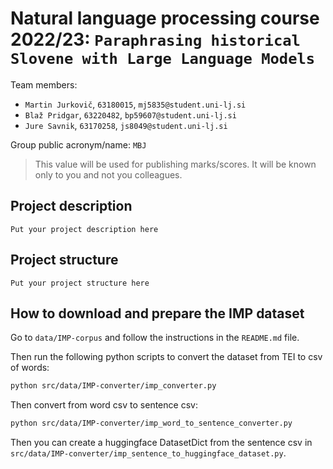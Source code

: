 # Natural language processing course 2022/23: `Paraphrasing historical Slovene with Large Language Models`

Team members:
 * `Martin Jurkovič`, `63180015`, `mj5835@student.uni-lj.si`
 * `Blaž Pridgar`, `63220482`, `bp59607@student.uni-lj.si`
 * `Jure Savnik`, `63170258`, `js8049@student.uni-lj.si`
 
Group public acronym/name: `MBJ`
 > This value will be used for publishing marks/scores. It will be known only to you and not you colleagues.

## Project description

`Put your project description here`

## Project structure

`Put your project structure here`

## How to download and prepare the IMP dataset
Go to `data/IMP-corpus` and follow the instructions in the `README.md` file.

Then run the following python scripts to convert the dataset from TEI to csv of words:
```bash
python src/data/IMP-converter/imp_converter.py
```

Then convert from word csv to sentence csv:
```bash
python src/data/IMP-converter/imp_word_to_sentence_converter.py
```

Then you can create a huggingface DatasetDict from the sentence csv in `src/data/IMP-converter/imp_sentence_to_huggingface_dataset.py`.
